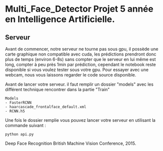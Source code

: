# Multi_Face_Detector Projet 5 année en Intelligence Artificielle.

## Serveur

Avant de commencer, notre serveur ne tourne pas sous gpu, il possède une carte graphique non compatible avec cuda,
les prédictions prendront donc plus de temps (environ 6-8s) sans compter que le serveur en lui même est long,
compter à peu près 1min par prédiction, cependant le notebook reste disponible si vous voulez tester sous votre gpu.
Pour essayer avec une webcam, nous vous laissons regarder le code source disponible.

Avant de lancer votre serveur. il faut remplir un dossier "models" avec les différent technique rencontrer dans la partie "Train"
```
Models
- FasterRCNN
- haarcascade_frontalface_default.xml
- RCNN.h5
```

Une fois le dossier remplie vous pouvez lancer votre serveur en utilisant la commande suivant :
```
python api.py
```

Deep Face Recognition
British Machine Vision Conference, 2015.
